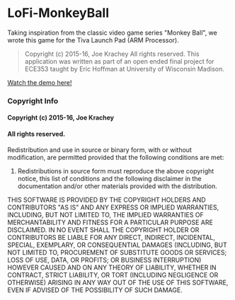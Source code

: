 # LoFi-MonkeyBall
Taking inspiration from the classic video game series "Monkey Ball", we wrote this game for the Tiva Launch Pad (ARM Processor).


>Copyright (c) 2015-16, Joe Krachey
>All rights reserved.
This application was written as part of an open ended final project for ECE353 taught by Eric Hoffman at University of Wisconsin Madison.


[Watch the demo here!](https://youtu.be/pqWpO7V8EQA)

### Copyright Info
#### Copyright (c) 2015-16, Joe Krachey
#### All rights reserved.
Redistribution and use in source or binary form, with or without modification, are permitted provided that the following conditions are met:

1. Redistributions in source form must reproduce the above copyright notice, this list of conditions and the following disclaimer in the documentation and/or other materials provided with the distribution.

THIS SOFTWARE IS PROVIDED BY THE COPYRIGHT HOLDERS AND CONTRIBUTORS "AS IS" AND ANY EXPRESS OR IMPLIED WARRANTIES, INCLUDING, BUT NOT LIMITED TO, THE IMPLIED WARRANTIES OF MERCHANTABILITY AND FITNESS FOR A PARTICULAR PURPOSE ARE DISCLAIMED. IN NO EVENT SHALL THE COPYRIGHT HOLDER OR CONTRIBUTORS BE LIABLE FOR ANY DIRECT, INDIRECT, INCIDENTAL, SPECIAL, EXEMPLARY, OR CONSEQUENTIAL DAMAGES (INCLUDING, BUT NOT LIMITED TO, PROCUREMENT OF SUBSTITUTE GOODS OR SERVICES; LOSS OF USE, DATA, OR PROFITS; OR BUSINESS INTERRUPTION) HOWEVER CAUSED AND ON ANY THEORY OF LIABILITY, WHETHER IN CONTRACT, STRICT LIABILITY, OR TORT (INCLUDING NEGLIGENCE OR OTHERWISE) ARISING IN ANY WAY OUT OF THE USE OF THIS SOFTWARE, EVEN IF ADVISED OF THE POSSIBILITY OF SUCH DAMAGE.
